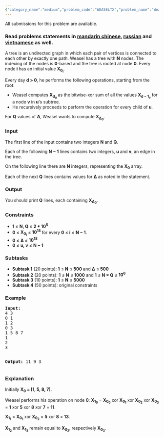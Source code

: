 ```yaml
---
{"category_name":"medium","problem_code":"WEASELTX","problem_name":"Weasel does Xor on Tree","languages_supported":{"0":"ADA","1":"ASM","2":"BASH","3":"BF","4":"C","5":"C99 strict","6":"CAML","7":"CLOJ","8":"CLPS","9":"CPP 4.3.2","10":"CPP 6.3","11":"CPP14","12":"CS2","13":"D","14":"ERL","15":"FORT","16":"FS","17":"GO","18":"HASK","19":"ICK","20":"ICON","21":"JAVA","22":"JS","23":"kotlin","24":"LISP clisp","25":"LISP sbcl","26":"LUA","27":"NEM","28":"NICE","29":"NODEJS","30":"PAS fpc","31":"PAS gpc","32":"PERL","33":"PERL6","34":"PHP","35":"PIKE","36":"PRLG","37":"PYPY","38":"PYTH","39":"PYTH 3.5","40":"RUBY","41":"rust","42":"SCALA","43":"SCM chicken","44":"SCM guile","45":"SCM qobi","46":"ST","47":"swift","48":"TCL","49":"TEXT","50":"WSPC"},"max_timelimit":1,"source_sizelimit":50000,"problem_author":"bciobanu","problem_tester":"jingbo_adm","date_added":"9-08-2017","tags":{"0":"bciobanu","1":"binomial","2":"lucas","3":"medium","4":"sept17"},"editorial_url":"https://discuss.codechef.com/problems/WEASELTX","time":{"view_start_date":1505122200,"submit_start_date":1505122200,"visible_start_date":1505122200,"end_date":1735669800},"layout":"problem"}
---
```

<span class="solution-visible-txt">All submissions for this problem are available.</span><h3>Read problems statements in <a target="_blank" 
href="http://www.codechef.com/download/translated/SEPT17/mandarin/WEASELTX.pdf">mandarin chinese</a>, <a target="_blank" 
href="http://www.codechef.com/download/translated/SEPT17/russian/WEASELTX.pdf">russian</a> and <a target="_blank" 
href="http://www.codechef.com/download/translated/SEPT17/vietnamese/WEASELTX.pdf">vietnamese</a> as well.</h3>

<p>A tree is an undirected graph in which each pair of vertices is connected to each other by exactly one path. Weasel has a tree with <b>N</b> nodes. The indexing of the nodes is <b>0</b>-based and the tree is rooted at node <b>0</b>. Every node <b>i</b> has an initial value <b>X<sub>0<sub>i</sub></sub></b>.</p>

<p>Every day <b>d > 0</b>, he performs the following operations, starting from the root:</p>
<ul>
<li>Weasel computes <b>X<sub>d<sub>u</sub></sub></b> as the bitwise-xor sum of all the values <b>X<sub>d − 1<sub>v</sub></sub></b> for a node <b>v</b> in <b>u</b>'s subtree.</li>
<li>He recursively proceeds to perform the operation for every child of <b>u</b>.
</ul>
</p>

<p>For <b>Q</b> values of <b>Δ</b>, Weasel wants to compute <b>X<sub>Δ<sub>0</sub></sub></b>.</p>

<h3>Input</h3>
<p>The first line of the input contains two integers <b>N</b> and <b>Q</b>.</p>
<p>Each of the following <b>N − 1</b> lines contains two integers, <b>u</b> and <b>v</b>, an edge in the tree.</p>
<p>On the following line there are <b>N</b> integers, representing the <b>X<sub>0</sub></b> array.</p>
<p>Each of the next <b>Q</b> lines contains values for <b>Δ</b> as noted in the statement.</p>

<h3>Output</h3>
<p>You should print <b>Q</b> lines, each containing <b>X<sub>Δ<sub>0</sub></sub></b>.</p>

<h3>Constraints</h3>
<ul>
<li><b>1</b> ≤ <b>N, Q</b> ≤ <b>2 * 10<sup>5</sup></b></li>
<li><b>0</b> ≤ <b>X<sub>0<sub>i</sub></sub></b> ≤ <b>10<sup>18</sup></b> for every <b>0</b> ≤ <b>i</b> ≤ <b>N − 1</b>.</li>
<li><b>0</b> ≤ <b>Δ</b> ≤ <b>10<sup>18</sup></b></li>
<li><b>0</b> ≤ <b>u, v</b> ≤ <b>N − 1</b></li>
</ul>

<h3>Subtasks</h3>
<ul>
<li><b>Subtask 1</b> (20 points): <b>1</b> ≤ <b>N</b> ≤ <b>500</b> and <b>Δ</b> ≤ <b>500</b></li>
<li><b>Subtask 2</b> (20 points): <b>1</b> ≤ <b>N</b> ≤ <b>1000</b> and <b>1</b> ≤ <b>N × Q</b> ≤ <b>10<sup>6</sup></b></li>
<li><b>Subtask 3</b> (10 points): <b>1</b> ≤ <b>N</b> ≤ <b>5000</b></li>
<li><b>Subtask 4</b> (50 points): original constraints</li>
</ul>

<h3>Example</h3>
<pre><b>Input:</b>
4 3
0 1
1 2
0 3
1 5 8 7
1
2
3

<b>Output:</b>
11
9
3
</pre>

<h3>Explanation</h3>
<p>Initially <b>X<sub>0</sub> = [1, 5, 8, 7]</b>.</p>
<p>Weasel performs his operation on node <b>0</b>:
 <b>X<sub>1<sub>0</sub></sub></b> = <b>X<sub>0<sub>0</sub></sub></b> xor <b>X<sub>0<sub>1</sub></sub></b> xor <b>X<sub>0<sub>2</sub></sub></b> xor <b>X<sub>0<sub>3</sub></sub></b> = <b>1</b> xor <b>5</b> xor <b>8</b> xor <b>7</b> = <b>11</b>. </p>
<p><b>X<sub>1<sub>1</sub></sub></b> = <b>X<sub>0<sub>1</sub></sub></b> xor <b>X<sub>0<sub>2</sub></sub></b>  = <b>5</b> xor <b>8</b> = <b>13</b>.</p>
<p>
<b>X<sub>1<sub>2</sub></sub></b> and <b>X<sub>1<sub>3</sub></sub></b> remain equal to <b>X<sub>0<sub>2</sub></sub></b>, respectively <b>X<sub>0<sub>3</sub></sub></b>.</p>
</p>